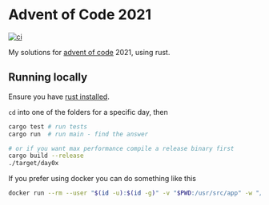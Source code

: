 # Advent of Code 2021

[![ci](https://github.com/christianfosli/advent-of-code-2021/actions/workflows/ci.yaml/badge.svg)](https://github.com/christianfosli/advent-of-code-2021/actions/workflows/ci.yaml)

My solutions for [advent of code](https://adventofcode.com) 2021, using rust.

## Running locally

Ensure you have [rust installed](https://www.rust-lang.org/tools/install).

`cd` into one of the folders for a specific day, then

```bash
cargo test # run tests
cargo run  # run main - find the answer

# or if you want max performance compile a release binary first
cargo build --release
./target/day0x
```

If you prefer using docker you can do something like this
```bash
docker run --rm --user "$(id -u):$(id -g)" -v "$PWD:/usr/src/app" -w "/usr/src/app" rust cargo run
```
